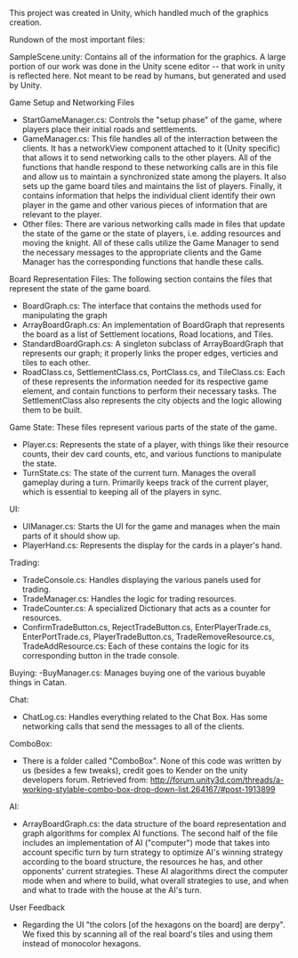 This project was created in Unity, which handled much of the graphics creation.

Rundown of the most important files:

SampleScene.unity: Contains all of the information for the graphics.  A large portion of
  our work was done in the Unity scene editor -- that work in unity is reflected here. 
  Not meant to be read by humans, but generated and used by Unity.	
  
Game Setup and Networking Files
- StartGameManager.cs: Controls the "setup phase" of the game, where players place their
    initial roads and settlements.
- GameManager.cs: This file handles all of the interraction between the clients. It has a 
  networkView component attached to it (Unity specific) that allows it to send networking 
  calls to the other players. All of the functions that handle respond to these networking
  calls are in this file and allow us to maintain a synchronized state among the players.
  It also sets up the game board tiles and maintains the list of players. Finally, it contains
  information that helps the individual client identify their own player in the game
  and other various pieces of information that are relevant to the player.
- Other files: There are various networking calls made in files that update the state of the game
  or the state of players, i.e. adding resources and moving the knight. All of these calls
  utilize the Game Manager to send the necessary messages to the appropriate clients 
  and the Game Manager has the corresponding functions that handle these calls.

Board Representation Files: The following section contains the files that
    represent the state of the game board.
- BoardGraph.cs: The interface that contains the methods used for manipulating the graph
- ArrayBoardGraph.cs: An implementation of BoardGraph that represents the board as a list
    of Settlement locations, Road locations, and Tiles.
- StandardBoardGraph.cs: A singleton subclass of ArrayBoardGraph that represents our graph;
    it properly links the proper edges, verticies and tiles to each other.
- RoadClass.cs, SettlementClass.cs, PortClass.cs, and TileClass.cs: Each of these
    represents the information needed for its respective game element, and contain
    functions to perform their necessary tasks. The SettlementClass also represents the 
    city objects and the logic allowing them to be built.

Game State: These files represent various parts of the state of the game.
- Player.cs: Represents the state of a player, with things like their resource counts,
    their dev card counts, etc, and various functions to manipulate the state.
- TurnState.cs: The state of the current turn.  Manages the overall gameplay during a turn. 
  Primarily keeps track of the current player, which is essential to keeping all of the players
  in sync.

UI:
- UIManager.cs: Starts the UI for the game and manages when the main parts of it should show up.
- PlayerHand.cs: Represents the display for the cards in a player's hand.

Trading:
- TradeConsole.cs: Handles displaying the various panels used for trading.
- TradeManager.cs: Handles the logic for trading resources.
- TradeCounter.cs: A specialized Dictionary that acts as a counter for resources.
- ConfirmTradeButton.cs, RejectTradeButton.cs, EnterPlayerTrade.cs, EnterPortTrade.cs,
    PlayerTradeButton.cs, TradeRemoveResource.cs, TradeAddResource.cs: Each of these
    contains the logic for its corresponding button in the trade console.

Buying:
-BuyManager.cs: Manages buying one of the various buyable things in Catan.

Chat:
- ChatLog.cs: Handles everything related to the Chat Box. Has some networking calls that send 
  the messages to all of the clients.

ComboBox:
- There is a folder called "ComboBox".  None of this code was written by us (besides a few
    tweaks), credit goes to Kender on the unity developers forum.  Retrieved from:
    http://forum.unity3d.com/threads/a-working-stylable-combo-box-drop-down-list.264167/#post-1913899

AI: 
- ArrayBoardGraph.cs: the data structure of the board representation and graph algorithms for complex AI functions. The second half of the file includes an implementation of AI ("computer") mode that takes into account specific turn by turn strategy to optimize AI's winning strategy according to the board structure, the resources he has, and other opponents' current strategies. These AI alagorithms direct the computer mode when and where to build, what overall strategies to use, and when and what to trade with the house at the AI's turn.  

User Feedback
- Regarding the UI "the colors [of the hexagons on the board] are derpy". We fixed this by
    scanning all of the real board's tiles and using them instead of monocolor hexagons. 
